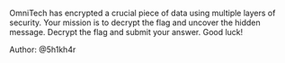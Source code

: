 OmniTech has encrypted a crucial piece of data using multiple layers of security. Your mission is to decrypt the flag and uncover the hidden message. Decrypt the flag and submit your answer. Good luck!

Author: @5h1kh4r
